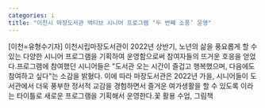 ```yaml
---
categories: i
title: "이천시 마장도서관 액티브 시니어 프로그램 ‘두 번째 소풍’ 운영"
---
```

[이천=유형수기자] 이천시립마장도서관이 2022년 상반기, 노년의 삶을 풍요롭게 할 수 있는 다양한 시니어 프로그램을 기획하여 운영함으로써 참여자들의 뜨거운 호응을 얻었다.프로그램에 참여했던 시니어들은 "도서관 오는 시간이 즐겁고 행복했으며, 다음에도 참여하고 싶다"는 소감을 밝혔다. 이에 따라 마장도서관은 2022년 가을, 시니어들이 도서관에서 더욱 풍부한 정서적 교감을 경험하면서 즐거운 여가생활을 할 수 있도록  이라는 타이틀로 새로운 프로그램을 기획해서 운영한다.꽃 활용 수업, 그림책